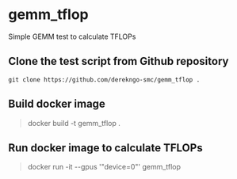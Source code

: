 # gemm_tflop
Simple GEMM test to calculate TFLOPs

## Clone the test script from Github repository

```
git clone https://github.com/derekngo-smc/gemm_tflop .
```

## Build docker image

> docker build -t gemm_tflop .


## Run docker image to calculate TFLOPs

> docker run -it --gpus '"device=0"' gemm_tflop
